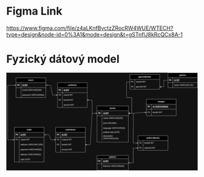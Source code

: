 # Figma Link 
https://www.figma.com/file/z4aLKnfBvctzZRocRW4WUE/WTECH?type=design&node-id=0%3A1&mode=design&t=gSTnflJ8kRcQCx8A-1

# Fyzický dátový model
![Fyzický dátový model](./model.png) 

